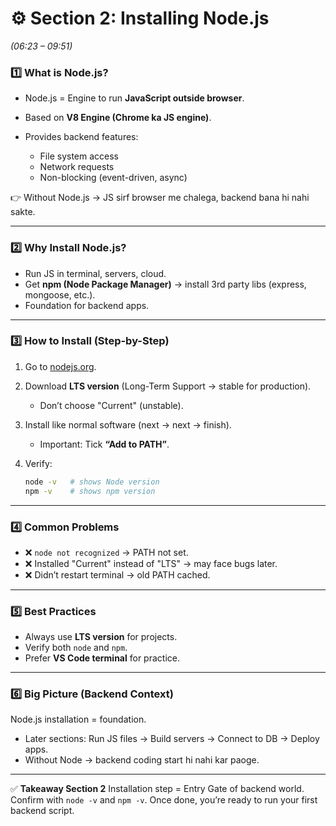 
# ⚙️ Section 2: Installing Node.js

*(06:23 – 09:51)*

### 1️⃣ What is Node.js?

* Node.js = Engine to run **JavaScript outside browser**.
* Based on **V8 Engine (Chrome ka JS engine)**.
* Provides backend features:

  * File system access
  * Network requests
  * Non-blocking (event-driven, async)

👉 Without Node.js → JS sirf browser me chalega, backend bana hi nahi sakte.

---

### 2️⃣ Why Install Node.js?

* Run JS in terminal, servers, cloud.
* Get **npm (Node Package Manager)** → install 3rd party libs (express, mongoose, etc.).
* Foundation for backend apps.

---

### 3️⃣ How to Install (Step-by-Step)

1. Go to [nodejs.org](https://nodejs.org).
2. Download **LTS version** (Long-Term Support → stable for production).

   * Don’t choose "Current" (unstable).
3. Install like normal software (next → next → finish).

   * Important: Tick **“Add to PATH”**.
4. Verify:

   ```bash
   node -v   # shows Node version
   npm -v    # shows npm version
   ```

---

### 4️⃣ Common Problems

* ❌ `node not recognized` → PATH not set.
* ❌ Installed "Current" instead of "LTS" → may face bugs later.
* ❌ Didn’t restart terminal → old PATH cached.

---

### 5️⃣ Best Practices

* Always use **LTS version** for projects.
* Verify both `node` and `npm`.
* Prefer **VS Code terminal** for practice.

---

### 6️⃣ Big Picture (Backend Context)

Node.js installation = foundation.

* Later sections: Run JS files → Build servers → Connect to DB → Deploy apps.
* Without Node → backend coding start hi nahi kar paoge.

---

✅ **Takeaway Section 2**
Installation step = Entry Gate of backend world.
Confirm with `node -v` and `npm -v`. Once done, you’re ready to run your first backend script.
